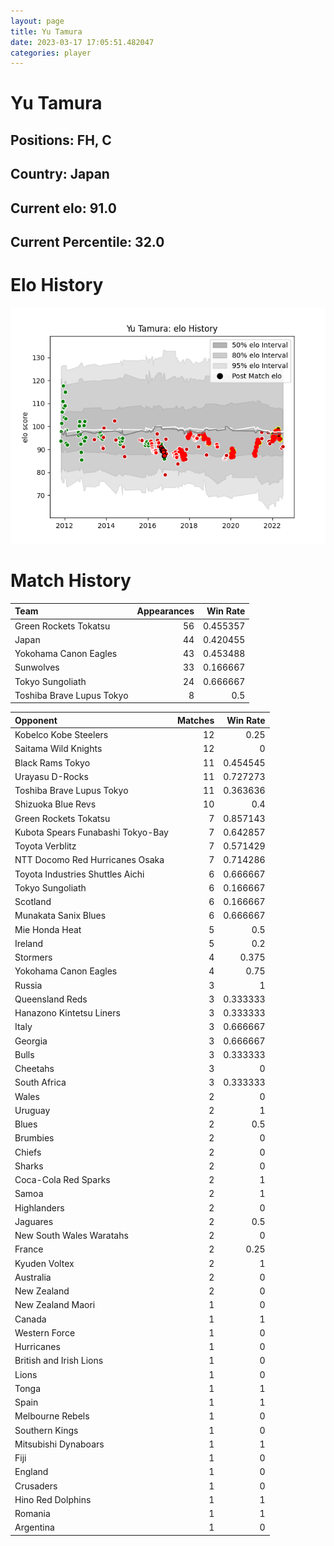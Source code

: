 ```yaml
---  
layout: page  
title: Yu Tamura  
date: 2023-03-17 17:05:51.482047  
categories: player  
---
```

# Yu Tamura

## Positions: FH, C

## Country: Japan

## Current elo: 91.0

## Current Percentile: 32.0

# Elo History


![elo history](history_YuTamura.png)
# Match History


| Team                      |   Appearances |   Win Rate |
|:--------------------------|--------------:|-----------:|
| Green Rockets Tokatsu     |            56 |   0.455357 |
| Japan                     |            44 |   0.420455 |
| Yokohama Canon Eagles     |            43 |   0.453488 |
| Sunwolves                 |            33 |   0.166667 |
| Tokyo Sungoliath          |            24 |   0.666667 |
| Toshiba Brave Lupus Tokyo |             8 |   0.5      |

| Opponent                          |   Matches |   Win Rate |
|:----------------------------------|----------:|-----------:|
| Kobelco Kobe Steelers             |        12 |   0.25     |
| Saitama Wild Knights              |        12 |   0        |
| Black Rams Tokyo                  |        11 |   0.454545 |
| Urayasu D-Rocks                   |        11 |   0.727273 |
| Toshiba Brave Lupus Tokyo         |        11 |   0.363636 |
| Shizuoka Blue Revs                |        10 |   0.4      |
| Green Rockets Tokatsu             |         7 |   0.857143 |
| Kubota Spears Funabashi Tokyo-Bay |         7 |   0.642857 |
| Toyota Verblitz                   |         7 |   0.571429 |
| NTT Docomo Red Hurricanes Osaka   |         7 |   0.714286 |
| Toyota Industries Shuttles Aichi  |         6 |   0.666667 |
| Tokyo Sungoliath                  |         6 |   0.166667 |
| Scotland                          |         6 |   0.166667 |
| Munakata Sanix Blues              |         6 |   0.666667 |
| Mie Honda Heat                    |         5 |   0.5      |
| Ireland                           |         5 |   0.2      |
| Stormers                          |         4 |   0.375    |
| Yokohama Canon Eagles             |         4 |   0.75     |
| Russia                            |         3 |   1        |
| Queensland Reds                   |         3 |   0.333333 |
| Hanazono Kintetsu Liners          |         3 |   0.333333 |
| Italy                             |         3 |   0.666667 |
| Georgia                           |         3 |   0.666667 |
| Bulls                             |         3 |   0.333333 |
| Cheetahs                          |         3 |   0        |
| South Africa                      |         3 |   0.333333 |
| Wales                             |         2 |   0        |
| Uruguay                           |         2 |   1        |
| Blues                             |         2 |   0.5      |
| Brumbies                          |         2 |   0        |
| Chiefs                            |         2 |   0        |
| Sharks                            |         2 |   0        |
| Coca-Cola Red Sparks              |         2 |   1        |
| Samoa                             |         2 |   1        |
| Highlanders                       |         2 |   0        |
| Jaguares                          |         2 |   0.5      |
| New South Wales Waratahs          |         2 |   0        |
| France                            |         2 |   0.25     |
| Kyuden Voltex                     |         2 |   1        |
| Australia                         |         2 |   0        |
| New Zealand                       |         2 |   0        |
| New Zealand Maori                 |         1 |   0        |
| Canada                            |         1 |   1        |
| Western Force                     |         1 |   0        |
| Hurricanes                        |         1 |   0        |
| British and Irish Lions           |         1 |   0        |
| Lions                             |         1 |   0        |
| Tonga                             |         1 |   1        |
| Spain                             |         1 |   1        |
| Melbourne Rebels                  |         1 |   0        |
| Southern Kings                    |         1 |   0        |
| Mitsubishi Dynaboars              |         1 |   1        |
| Fiji                              |         1 |   0        |
| England                           |         1 |   0        |
| Crusaders                         |         1 |   0        |
| Hino Red Dolphins                 |         1 |   1        |
| Romania                           |         1 |   1        |
| Argentina                         |         1 |   0        |